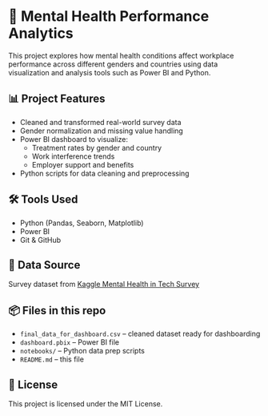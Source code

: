 # 🧠 Mental Health Performance Analytics

This project explores how mental health conditions affect workplace performance across different genders and countries using data visualization and analysis tools such as Power BI and Python.

## 📊 Project Features

- Cleaned and transformed real-world survey data
- Gender normalization and missing value handling
- Power BI dashboard to visualize:
  - Treatment rates by gender and country
  - Work interference trends
  - Employer support and benefits
- Python scripts for data cleaning and preprocessing

## 🛠 Tools Used

- Python (Pandas, Seaborn, Matplotlib)
- Power BI
- Git & GitHub

## 📁 Data Source

Survey dataset from [Kaggle Mental Health in Tech Survey](https://www.kaggle.com/datasets/osmi/mental-health-in-tech-survey)

## 📦 Files in this repo

- `final_data_for_dashboard.csv` – cleaned dataset ready for dashboarding
- `dashboard.pbix` – Power BI file
- `notebooks/` – Python data prep scripts
- `README.md` – this file

## 📜 License

This project is licensed under the MIT License.

